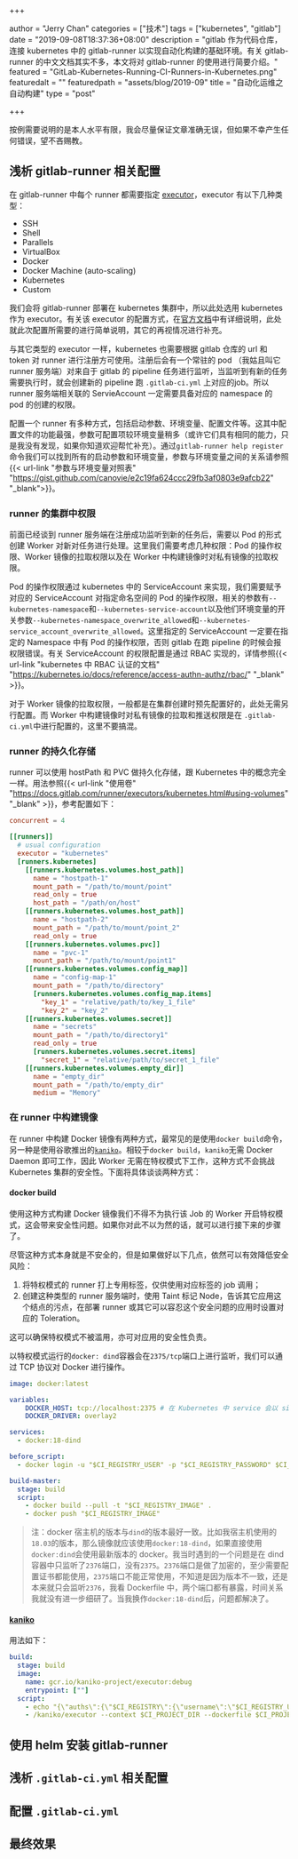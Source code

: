 +++

author = "Jerry Chan"
categories = ["技术"]
tags = ["kubernetes", "gitlab"]
date = "2019-09-08T18:37:36+08:00"
description = "gitlab 作为代码仓库，连接 kubernetes 中的 gitlab-runner 以实现自动化构建的基础环境。有关 gitlab-runner 的中文文档其实不多，本文将对 gitlab-runner 的使用进行简要介绍。"
featured = "GitLab-Kubernetes-Running-CI-Runners-in-Kubernetes.png"
featuredalt = ""
featuredpath = "assets/blog/2019-09"
title = "自动化运维之自动构建"
type = "post"

+++

按例需要说明的是本人水平有限，我会尽量保证文章准确无误，但如果不幸产生任何错误，望不吝赐教。

## 浅析 gitlab-runner 相关配置

在 gitlab-runner 中每个 runner 都需要指定 [executor](https://docs.gitlab.com/runner/executors/)，executor 有以下几种类型：

- SSH
- Shell
- Parallels
- VirtualBox
- Docker
- Docker Machine (auto-scaling)
- Kubernetes
- Custom

我们会将 gitlab-runner 部署在 kubernetes 集群中，所以此处选用 kubernetes 作为 executor。有关该 executor 的配置方式，在[官方文档](https://docs.gitlab.com/runner/executors/kubernetes.html)中有详细说明，此处就此次配置所需要的进行简单说明，其它的再视情况进行补充。

与其它类型的 executor 一样，kubernetes 也需要根据 gitlab 仓库的 url 和 token 对 runner 进行注册方可使用。注册后会有一个常驻的 pod （我姑且叫它 runner 服务端）对来自于 gitlab 的 pipeline 任务进行监听，当监听到有新的任务需要执行时，就会创建新的 pipeline 跑 `.gitlab-ci.yml` 上对应的job。所以 runner 服务端相关联的 ServieAccount 一定需要具备对应的 namespace 的 pod 的创建的权限。

配置一个 runner 有多种方式，包括启动参数、环境变量、配置文件等。这其中配置文件的功能最强，参数可配置项较环境变量稍多（或许它们具有相同的能力，只是我没有发现，如果你知道欢迎帮忙补充）。通过`gitlab-runner help register`命令我们可以找到所有的启动参数和环境变量，参数与环境变量之间的关系请参照 {{< url-link "参数与环境变量对照表" "https://gist.github.com/canovie/e2c19fa624ccc29fb3af0803e9afcb22" "_blank">}}。

### runner 的集群中权限

前面已经谈到 runner 服务端在注册成功监听到新的任务后，需要以 Pod 的形式创建 Worker 对新对任务进行处理。这里我们需要考虑几种权限：Pod 的操作权限、Worker 镜像的拉取权限以及在 Worker 中构建镜像时对私有镜像的拉取权限。

Pod 的操作权限通过 kubernetes 中的 ServiceAccount 来实现，我们需要赋予对应的 ServiceAccount 对指定命名空间的 Pod 的操作权限，相关的参数有`--kubernetes-namespace`和`--kubernetes-service-account`以及他们环境变量的开关参数`--kubernetes-namespace_overwrite_allowed`和`--kubernetes-service_account_overwrite_allowed`。这里指定的 ServiceAccount 一定要在指定的 Namespace 中有 Pod 的操作权限，否则 gitlab 在跑 pipeline 的时候会报权限错误。有关 ServiceAccount 的权限配置是通过 RBAC 实现的，详情参照{{< url-link "kubernetes 中 RBAC 认证的文档" "https://kubernetes.io/docs/reference/access-authn-authz/rbac/" "_blank" >}}。

对于 Worker 镜像的拉取权限，一般都是在集群创建时预先配置好的，此处无需另行配置。而 Worker 中构建镜像时对私有镜像的拉取和推送权限是在 `.gitlab-ci.yml`中进行配置的，这里不要搞混。

### runner 的持久化存储

runner 可以使用 hostPath 和 PVC 做持久化存储，跟 Kubernetes 中的概念完全一样。用法参照{{< url-link "使用卷" "https://docs.gitlab.com/runner/executors/kubernetes.html#using-volumes" "_blank" >}}，参考配置如下：

```toml
concurrent = 4

[[runners]]
  # usual configuration
  executor = "kubernetes"
  [runners.kubernetes]
    [[runners.kubernetes.volumes.host_path]]
      name = "hostpath-1"
      mount_path = "/path/to/mount/point"
      read_only = true
      host_path = "/path/on/host"
    [[runners.kubernetes.volumes.host_path]]
      name = "hostpath-2"
      mount_path = "/path/to/mount/point_2"
      read_only = true
    [[runners.kubernetes.volumes.pvc]]
      name = "pvc-1"
      mount_path = "/path/to/mount/point1"
    [[runners.kubernetes.volumes.config_map]]
      name = "config-map-1"
      mount_path = "/path/to/directory"
      [runners.kubernetes.volumes.config_map.items]
        "key_1" = "relative/path/to/key_1_file"
        "key_2" = "key_2"
    [[runners.kubernetes.volumes.secret]]
      name = "secrets"
      mount_path = "/path/to/directory1"
      read_only = true
      [runners.kubernetes.volumes.secret.items]
        "secret_1" = "relative/path/to/secret_1_file"
    [[runners.kubernetes.volumes.empty_dir]]
      name = "empty_dir"
      mount_path = "/path/to/empty_dir"
      medium = "Memory"
```

### 在 runner 中构建镜像

在 runner 中构建 Docker 镜像有两种方式，最常见的是使用`docker build`命令，另一种是使用谷歌推出的[`kaniko`](https://github.com/GoogleContainerTools/kaniko)。相较于`docker build`，`kaniko`无需 Docker Daemon 即可工作，因此 Worker 无需在特权模式下工作，这种方式不会挑战 Kubernetes 集群的安全性。下面将具体谈谈两种方式：

#### docker build

使用这种方式构建 Docker 镜像我们不得不为执行该 Job 的 Worker 开启特权模式，这会带来安全性问题。如果你对此不以为然的话，就可以进行接下来的步骤了。

尽管这种方式本身就是不安全的，但是如果做好以下几点，依然可以有效降低安全风险：

1. 将特权模式的 runner 打上专用标签，仅供使用对应标签的 job 调用；
2. 创建这种类型的 runner 服务端时，使用 Taint 标记 Node，告诉其它应用这个结点的污点，在部署 runner 或其它可以容忍这个安全问题的应用时设置对应的 Toleration。

这可以确保特权模式不被滥用，亦可对应用的安全性负责。

以特权模式运行的`docker: dind`容器会在`2375/tcp`端口上进行监听，我们可以通过 TCP 协议对 Docker 进行操作。

```yaml
image: docker:latest

variables:
    DOCKER_HOST: tcp://localhost:2375 # 在 Kubernetes 中 service 会以 sidecar 的形式插到 Pod 中，同一 Pod 中的网络使用 localhost 访问即可
    DOCKER_DRIVER: overlay2

services:
  - docker:18-dind

before_script:
  - docker login -u "$CI_REGISTRY_USER" -p "$CI_REGISTRY_PASSWORD" $CI_REGISTRY

build-master:
  stage: build
  script:
    - docker build --pull -t "$CI_REGISTRY_IMAGE" .
    - docker push "$CI_REGISTRY_IMAGE"
```

> 注：docker 宿主机的版本与`dind`的版本最好一致。比如我宿主机使用的`18.03`的版本，那么镜像就应该使用`docker:18-dind`，如果直接使用`docker:dind`会使用最新版本的 docker。我当时遇到的一个问题是在 dind 容器中只监听了`2376`端口，没有`2375`。`2376`端口是做了加密的，至少需要配置证书都能使用，`2375`端口不能正常使用，不知道是因为版本不一致，还是本来就只会监听`2376`，我看 Dockerfile 中，两个端口都有暴露，时间关系我就没有进一步细研了。当我换作`docker:18-dind`后，问题都解决了。

#### [kaniko](https://docs.gitlab.com/ee/ci/docker/using_kaniko.html)

用法如下：

```yaml
build:
  stage: build
  image:
    name: gcr.io/kaniko-project/executor:debug
    entrypoint: [""]
  script:
    - echo "{\"auths\":{\"$CI_REGISTRY\":{\"username\":\"$CI_REGISTRY_USER\",\"password\":\"$CI_REGISTRY_PASSWORD\"}}}" > /kaniko/.docker/config.json
    - /kaniko/executor --context $CI_PROJECT_DIR --dockerfile $CI_PROJECT_DIR/Dockerfile --destination $CI_REGISTRY_IMAGE:$CI_COMMIT_TAG
```

## 使用 helm 安装 gitlab-runner

## 浅析 `.gitlab-ci.yml` 相关配置

## 配置 `.gitlab-ci.yml`

## 最终效果

